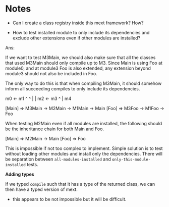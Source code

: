 # Notes

- Can I create a class registry inside this mext framework? How?

- How to test installed module to only include its dependencies and exclude
   other extensions even if other modules are installed?

Ans:

If we want to test M3Main, we should also make sure that all the classes that
used M3Main should only compile up to M3. Since Main is using Foo at module0,
and at module3 Foo is also extended, any extension beyond module3 should not
also be included in Foo.

The only way to do this is that when compiling M3Main, it should somehow inform
all succeeding compiles to only include its dependencies.

m0 <- m1
^     ^
|     |
m2 <- m3
^
|
m4

[Main] => M3Main -> M2Main -> M1Main -> Main
[Foo] => M3Foo -> M1Foo -> Foo


When testing M2Main even if all modules are installed, the following should be
the inheritance chain for both Main and Foo.

[Main] => M2Main -> Main
[Foo] => Foo

This is impossible if not too complex to implement. Simple solution is to test
without loading other modules and install only the dependencies. There will be
separation between `all-modules-installed` and `only-this-module-installed`
tests.

**Adding types**

If we typed `compile` such that it has a type of the returned class, we can then
have a typed version of mext.
- this appears to be not impossible but it will be difficult.
